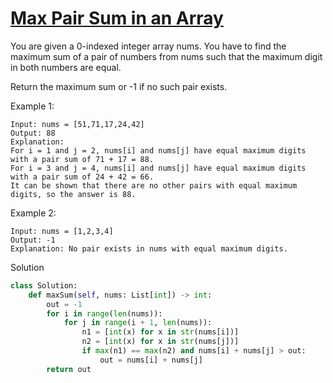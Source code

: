 # [Max Pair Sum in an Array](https://leetcode.com/problems/max-pair-sum-in-an-array/description/)

You are given a 0-indexed integer array nums. You have to find the maximum sum of a pair of numbers from nums such that 
the maximum digit in both numbers are equal.

Return the maximum sum or -1 if no such pair exists.

Example 1:
```
Input: nums = [51,71,17,24,42]
Output: 88
Explanation: 
For i = 1 and j = 2, nums[i] and nums[j] have equal maximum digits with a pair sum of 71 + 17 = 88. 
For i = 3 and j = 4, nums[i] and nums[j] have equal maximum digits with a pair sum of 24 + 42 = 66.
It can be shown that there are no other pairs with equal maximum digits, so the answer is 88.
```
Example 2:
```
Input: nums = [1,2,3,4]
Output: -1
Explanation: No pair exists in nums with equal maximum digits.
```
Solution
```python
class Solution:
    def maxSum(self, nums: List[int]) -> int:
        out = -1
        for i in range(len(nums)):
            for j in range(i + 1, len(nums)):
                n1 = [int(x) for x in str(nums[i])]
                n2 = [int(x) for x in str(nums[j])]
                if max(n1) == max(n2) and nums[i] + nums[j] > out:
                    out = nums[i] + nums[j]
        return out
```